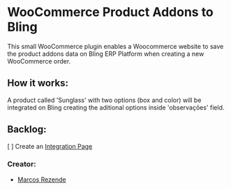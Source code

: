 # WooCommerce Product Addons to Bling
This small WooCommerce plugin enables a Woocommerce website to save the product addons data on Bling ERP Platform when creating a new WooCommerce order.

## How it works:

A product called 'Sunglass' with two options (box and color) will be integrated on Bling creating the aditional options inside 'observações' field.

## Backlog:
[ ] Create an [Integration Page](https://github.com/woogists/woocommerce-integration-demo/blob/master/woocommerce-integration-demo.php)

### Creator:
- [Marcos Rezende](https://www.linkedin.com/in/rezehnde/)


